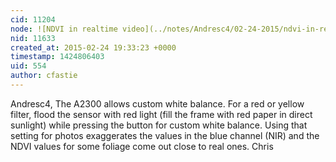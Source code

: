 ```yaml
---
cid: 11204
node: ![NDVI in realtime video](../notes/Andresc4/02-24-2015/ndvi-in-realtime-video)
nid: 11633
created_at: 2015-02-24 19:33:23 +0000
timestamp: 1424806403
uid: 554
author: cfastie
---
```


Andresc4, The A2300 allows custom white balance. For a red or yellow filter, flood the sensor with red light (fill the frame with red paper in direct sunlight) while pressing the button for custom white balance. Using that setting for photos exaggerates the values in the blue channel (NIR) and the NDVI values for some foliage come out close to real ones.
Chris